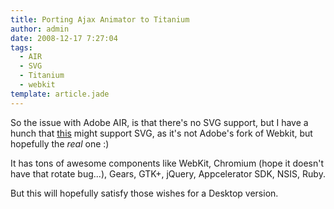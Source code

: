 ```yaml
---
title: Porting Ajax Animator to Titanium
author: admin
date: 2008-12-17 7:27:04
tags: 
  - AIR
  - SVG
  - Titanium
  - webkit
template: article.jade
---
```


So the issue with Adobe AIR, is that there's no SVG support, but I have a hunch that [this](http://titaniumapp.com/) might support SVG, as it's not Adobe's fork of Webkit, but hopefully the *real* one :)

It has tons of awesome components like WebKit, Chromium (hope it doesn't have that rotate bug...), Gears, GTK+, jQuery, Appcelerator SDK, NSIS, Ruby.

But this will hopefully satisfy those wishes for a Desktop version.
